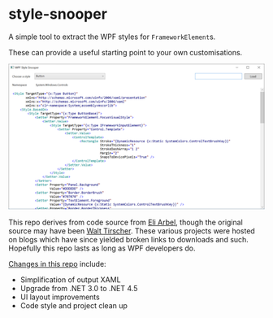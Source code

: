 # style-snooper

A simple tool to extract the WPF styles for `FrameworkElement`s.

These can provide a useful starting point to your own customisations.

![screenshot](https://raw.githubusercontent.com/drewnoakes/style-snooper/master/screenshot.png)

This repo derives from code source from [Eli Arbel](https://arbel.net/2006/11/05/revamped-style-snooper/),
though the original source may have been [Walt Tirscher](https://wpfwonderland.wordpress.com/2007/01/02/wpf-tools-stylesnooper/).
These various projects were hosted on blogs which have since yielded broken links to downloads and such.
Hopefully this repo lasts as long as WPF developers do.

[Changes in this repo](https://github.com/drewnoakes/style-snooper/compare/b8529f67ff5cd6b2b6da07dd0bf5e9f053049810...master) include:

- Simplification of output XAML
- Upgrade from .NET 3.0 to .NET 4.5
- UI layout improvements
- Code style and project clean up
